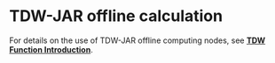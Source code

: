 # TDW-JAR offline calculation

For details on the use of TDW-JAR offline computing nodes, see **[TDW Function Introduction](../../tdw.md)**.